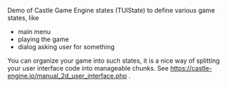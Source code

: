 Demo of Castle Game Engine states (TUIState) to define
various game states, like

- main menu
- playing the game
- dialog asking user for something

You can organize your game into such states, it is a nice way
of splitting your user interface code into manageable chunks.
See https://castle-engine.io/manual_2d_user_interface.php .
